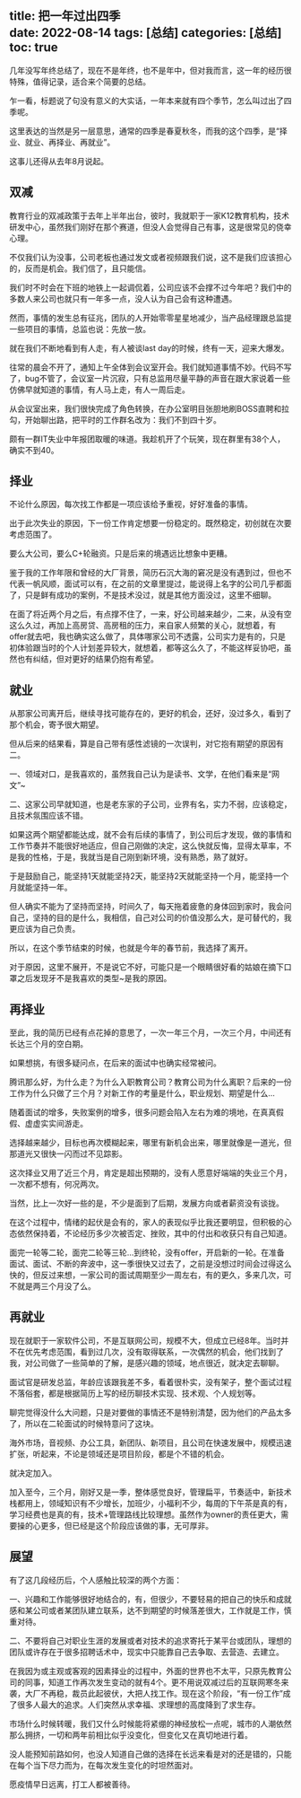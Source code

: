 title: 把一年过出四季       
date: 2022-08-14
tags: [总结]
categories: [总结]
toc: true
---

几年没写年终总结了，现在不是年终，也不是年中，但对我而言，这一年的经历很特殊，值得记录，适合来个简要的总结。

乍一看，标题说了句没有意义的大实话，一年本来就有四个季节，怎么叫过出了四季呢。

这里表达的当然是另一层意思，通常的四季是春夏秋冬，而我的这个四季，是“择业、就业、再择业、再就业”。

这事儿还得从去年8月说起。

## 双减

教育行业的双减政策于去年上半年出台，彼时，我就职于一家K12教育机构，技术研发中心，虽然我们刚好在那个赛道，但没人会觉得自己有事，这是很常见的侥幸心理。

不仅我们认为没事，公司老板也通过发文或者视频跟我们说，这不是我们应该担心的，反而是机会。我们信了，且只能信。

我们时不时会在下班的地铁上一起调侃着，公司应该不会撑不过今年吧？我们中的多数人来公司也就只有一年多一点，没人认为自己会有这种遭遇。

然而，事情的发生总有征兆，团队的人开始零零星星地减少，当产品经理跟总监提一些项目的事情，总监也说：先放一放。

就在我们不断地看到有人走，有人被谈last day的时候，终有一天，迎来大爆发。

往常的晨会不开了，通知上午全体到会议室开会。我们就知道事情不妙。代码不写了，bug不管了，会议室一片沉寂，只有总监用尽量平静的声音在跟大家说着一些仿佛早就知道的事情，有人马上走，有人一周后走。

从会议室出来，我们很快完成了角色转换，在办公室明目张胆地刷BOSS直聘和拉勾，开始聊出路，把平时的工作群名改为：我们不到四十岁。

颇有一群IT失业中年报团取暖的味道。我趁机开了个玩笑，现在群里有38个人，确实不到40。

## 择业

不论什么原因，每次找工作都是一项应该给予重视，好好准备的事情。

出于此次失业的原因，下一份工作肯定想要一份稳定的。既然稳定，初创就在次要考虑范围了。

要么大公司，要么C+轮融资。只是后来的境遇远比想象中更糟。

鉴于我的工作年限和曾经的大厂背景，简历石沉大海的窘况是没有遇到过，但也不代表一帆风顺，面试可以有，在之前的文章里提过，能说得上名字的公司几乎都面了，只是鲜有成功的案例，不是技术没过，就是其他方面没过，这里不细聊。

在面了将近两个月之后，有点撑不住了，一来，好公司越来越少，二来，从没有空这么久过，再加上高房贷、高房租的压力，来自家人频繁的关心，就想着，有offer就去吧，我也确实这么做了，具体哪家公司不透露，公司实力是有的，只是初体验跟当时的个人计划差异较大，就想着，都等这么久了，不能这样妥协吧，虽然也有纠结，但对更好的结果仍抱有希望。

## 就业

从那家公司离开后，继续寻找可能存在的，更好的机会，还好，没过多久，看到了那个机会，寄予很大期望。

但从后来的结果看，算是自己带有感性滤镜的一次误判，对它抱有期望的原因有二。

一、领域对口，是我喜欢的，虽然我自己认为是读书、文学，在他们看来是“网文”~

二、这家公司早就知道，也是老东家的子公司，业界有名，实力不弱，应该稳定，且技术氛围应该不错。

如果这两个期望都能达成，就不会有后续的事情了，到公司后才发现，做的事情和工作节奏并不能很好地适应，但自己刚做的决定，这么快就反悔，显得太草率，不是我的性格，于是，我就当是自己刚到新环境，没有熟悉，熟了就好。

于是鼓励自己，能坚持1天就能坚持2天，能坚持2天就能坚持一个月，能坚持一个月就能坚持一年。

但人确实不能为了坚持而坚持，时间久了，每天拖着疲惫的身体回到家时，我会问自己，坚持的目的是什么，我相信，自己对公司的价值没那么大，是可替代的，我更应该为自己负责。

所以，在这个季节结束的时候，也就是今年的春节前，我选择了离开。

对于原因，这里不展开，不是说它不好，可能只是一个眼睛很好看的姑娘在摘下口罩之后发现牙不是我喜欢的类型~是我的原因。

## 再择业

至此，我的简历已经有点花掉的意思了，一次一年三个月，一次三个月，中间还有长达三个月的空白期。

如果想挑，有很多疑问点，在后来的面试中也确实经常被问。

腾讯那么好，为什么走？为什么入职教育公司？教育公司为什么离职？后来的一份工作为什么只做了三个月？对新工作的考量是什么，职业规划、期望是什么...

随着面试的增多，失败案例的增多，很多问题会陷入左右为难的境地，在真真假假、虚虚实实间游走。

选择越来越少，目标也再次模糊起来，哪里有新机会出来，哪里就像是一道光，但那道光又很快一闪而过不见踪影。

这次择业又用了近三个月，肯定是超出预期的，没有人愿意好端端的失业三个月，一次都不想有，何况两次。

当然，比上一次好一些的是，不少是面到了后期，发展方向或者薪资没有谈拢。

在这个过程中，情绪的起伏是会有的，家人的表现似乎比我还要明显，但积极的心态依然保持着，不论经历多少次被否定、挫败，其中的付出和收获只有自己知道。

面完一轮等二轮，面完二轮等三轮...到终轮，没有offer，开启新的一轮。在准备面试、面试、不断的奔波中，这一季很快又过去了，之前是没想过时间会过得这么快的，但反过来想，一家公司的面试周期至少一周左右，有的更久，多来几次，可不就是两三个月没了么。

## 再就业

现在就职于一家软件公司，不是互联网公司，规模不大，但成立已经8年。当时并不在优先考虑范围，看到过几次，没有取得联系，一次偶然的机会，他们找到了我，对公司做了一些简单的了解，是感兴趣的领域，地点很近，就决定去聊聊。

面试官是研发总监，年龄应该跟我差不多，看着很朴实，没有架子，整个面试过程不落俗套，都是根据简历上写的经历聊技术实现、技术观、个人规划等。

聊完觉得没什么大问题，只是对要做的事情还不是特别清楚，因为他们的产品太多了，所以在二轮面试的时候特意问了这块。

海外市场，音视频、办公工具，新团队、新项目，且公司在快速发展中，规模迅速扩张，听起来，不论是领域还是项目阶段，都是个不错的机会。

就决定加入。

加入至今，三个月，刚好又是一季，整体感觉良好，管理扁平，节奏适中，新技术栈都用上，领域知识有不少增长，加班少，小福利不少，每周的下午茶是真的有，学习经费也是真的有，技术+管理路线比较理想。虽然作为owner的责任更大，需要操的心更多，但已经是这个阶段应该做的事，无可厚非。

## 展望

有了这几段经历后，个人感触比较深的两个方面：

一、兴趣和工作能够很好地结合的，有，但很少，不要轻易的把自己的快乐和成就感和某公司或者某团队建立联系，达不到期望的时候落差很大，工作就是工作，慎重对待。

二、不要将自己对职业生涯的发展或者对技术的追求寄托于某平台或团队，理想的团队或许存在于很多招聘话术中，现实中只能靠自己去争取、去营造、去建立。

在我因为或主观或客观的因素择业的过程中，外面的世界也不太平，只原先教育公司的同事，知道工作再次发生变动的就有4个。更不用说双减过后的互联网寒冬来袭，大厂不再稳，裁员此起彼伏，大把人找工作。现在这个阶段，“有一份工作”成了很多人最大的追求。人们突然从求幸福、求理想的高度降到了求生存。

市场什么时候转暖，我们又什么时候能将紧绷的神经放松一点呢，城市的人潮依然那么拥挤，一切和两年前相比似乎没变化，但变化又在真切地进行着。

没人能预知前路如何，也没人知道自己做的选择在长远来看是对的还是错的，只能在每个当下尽力而为，在每次发生变化的时坦然面对。

愿疫情早日远离，打工人都被善待。
